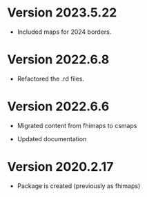 # Version 2023.5.22

- Included maps for 2024 borders.

# Version 2022.6.8

- Refactored the .rd files.

# Version 2022.6.6

- Migrated content from fhimaps to csmaps

- Updated documentation

# Version 2020.2.17

- Package is created (previously as fhimaps)
